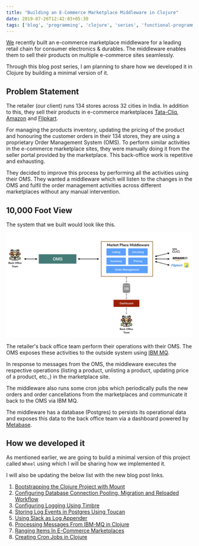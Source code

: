 ```yaml
---
title: "Building an E-Commerce Marketplace Middleware in Clojure"
date: 2019-07-26T12:42:03+05:30
tags: ['blog', 'programming', 'clojure', 'series', 'functional-programming']
---
```


[We](https://www.ajira.tech) recently built an e-commerce marketplace middleware for a leading retail chain for consumer electronics & durables. The middleware enables them to sell their products on multiple e-commerce sites seamlessly.

Through this blog post series, I am planning to share how we developed it in Clojure by building a minimal version of it. 

## Problem Statement

The retailer (our client) runs 134 stores across 32 cities in India. In addition to this, they sell their products in e-commerce marketplaces [Tata-Cliq](https://tatacliq.com), [Amazon](https://wwww.amazon.in) and [Flipkart](https://www.flipkart.com). 

For managing the products inventory, updating the pricing of the product and honouring the customer orders in their 134 stores, they are using a proprietary Order Management System (OMS). To perform similar activities in the e-commerce marketplace sites, they were manually doing it from the seller portal provided by the marketplace. This back-office work is repetitive and exhausting.

They decided to improve this process by performing all the activities using their OMS. They wanted a middleware which will listen to the changes in the OMS and fulfil the order management activities across different marketplaces without any manual intervention. 

## 10,000 Foot View

The system that we built would look like this.

![](/assets/images/blog/marketplace-middleware/middleware-10K-View.png)

The retailer's back office team perform their operations with their OMS. The OMS exposes these activities to the outside system using [IBM MQ](https://www.ibm.com/support/knowledgecenter/en/SSFKSJ_8.0.0/com.ibm.mq.pro.doc/q001020_.htm). 

In response to messages from the OMS, the middleware executes the respective operations (listing a product, unlisting a product, updating price of a product, etc.,) in the marketplace site. 

The middleware also runs some cron jobs which periodically pulls the new orders and order cancellations from the marketplaces and communicate it back to the OMS via IBM MQ. 

The middleware has a database (Postgres) to persists its operational data and exposes this data to the back office team via a dashboard powered by [Metabase](https://metabase.com). 

## How we developed it

As mentioned earlier, we are going to build a minimal version of this project called `Wheel` using which I will be sharing how we implemented it. 

I will also be updating the below list with the new blog post links. 

1. [Bootstrapping the Clojure Project with Mount](/blog/marketplace-middleware/bootstrapping-clojure-project-using-mount-and-aero)
2. [Configuring Database Connection Pooling, Migration and Reloaded Workflow](/blog/marketplace-middleware/configuring-database-connection-pooling-migration-reloaded-workflow)
3. [Configuring Logging Using Timbre](/blog/marketplace-middleware/configuring-logging-using-timbre)
4. [Storing Log Events in Postgres Using Toucan](/blog/marketplace-middleware/storing-log-events-in-postgres-using-toucan)
5. [Using Slack as Log Appender](/blog/marketplace-middleware/using-slack-as-log-appender)
6. [Processing Messages From IBM-MQ in Clojure](/blog/marketplace-middleware/processing-messages-from-ibmmq-in-clojure)
7. [Ranging Items In E-Commerce Marketplaces](/blog/marketplace-middleware/ranging-items-in-marketplaces)
8. [Creating Cron Jobs in Clojure](/blog/marketplace-middleware/creating-cron-jobs-in-clojure)
